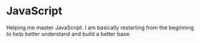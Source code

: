 # JavaScript
Helping me master JavaScript. I am basically restarting from the beginning to help better understand and build a better base.
